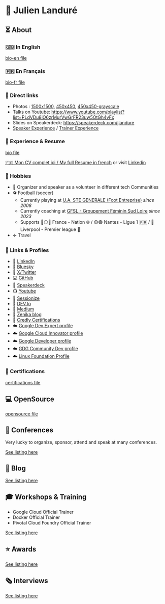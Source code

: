 # 🚀 Julien Landuré

## ⏳ About

### 🇬🇧 In English

[bio-en file](bio/bio-en.md ':include')

### 🇫🇷 En Français 

[bio-fr file](bio/bio-fr.md ':include')

### 🔗 Direct links

- Photos : 
<a href="./jlandure-1500x1500.jpg" target="_blank" rel="noopener noreferrer">1500x1500</a>, 
<a href="jlandure-450x450.jpg" target="_blank" rel="noopener noreferrer">450x450</a>,
<a href="jlandure-450x450-grayscale.jpg" target="_blank" rel="noopener noreferrer">450x450-grayscale</a>
- Talks on Youtube: https://www.youtube.com/playlist?list=PLdVDu8iO6zrMurVwGrFR23uw5OtGh4vFx
- Slides on Speakerdeck: https://speakerdeck.com/jlandure
- [Speaker Experience](#📣-conferences) / [Trainer Experience](#🎓-workshops-amp-training)

### 📝 Experience & Resume

[bio file](bio/README.md ':include')

[🇫🇷 Mon CV complet ici / My full Resume in french](cv/) or visit [Linkedin](https://www.linkedin.com/in/jlandure/)

### 💚 Hobbies

- 💬 Organizer and speaker as a volunteer in different tech Communities
- ⚽ Football (soccer)
  - Currently playing at [U.A. STE GENERALE (Foot Entreprise)](https://foot44.fff.fr/recherche-clubs/?scl=27776) _since 2008_
  - Currently coaching at [GFSL - Groupement Féminin Sud Loire](https://www.gfsudloire.com/) _since 2023_
  - Supports 🔵⚪🔴 France - Nation 🌐 / 🟡🟢 Nantes - Ligue 1 🇫🇷 / 🔴 Liverpool  - Premier league 🏴󠁧󠁢󠁥󠁮󠁧󠁿
- ✈️ Travel

### 📝 Links & Profiles

- 🧵 [LinkedIn](https://linkedin.com/in/jlandure)
- 🧵 [Bluesky](https://bsky.app/profile/jlandure.dev)
- 🧵 [X/Twitter](https://x.com/jlandure)
- 💻 [GitHub](https://github.com/jlandure)
- 📣 [Speakerdeck](https://speakerdeck.com/jlandure)
- 📺 [Youtube](https://www.youtube.com/playlist?list=PLdVDu8iO6zrMurVwGrFR23uw5OtGh4vFx)
- 📣 [Sessionize](https://sessionize.com/jlandure/)
- 📝 [DEV.to](https://dev.to/jlandure)
- 📝 [Medium](https://medium.com/@jlandure)
- 📝 [Zenika blog](https://blog.zenika.com/author/jlandure2/)
- 🏅 [Credly Certifications](https://www.credly.com/users/jlandure/)
- ☁️ [Google Dev Expert profile](https://developers.google.com/community/experts/directory/profile/profile-julien-landure)
- ☁️ [Google Cloud Innovator profile](https://cloud.google.com/innovators/innovator?profileId=100299809483477367723)
- ☁️ [Google Developer profile](https://g.dev/jlandure)
- ☁️ [GDG Community Dev profile](https://gdg.community.dev/u/mcek2k/)
- ☁️ [Linux Foundation Profile](https://openprofile.dev/profile/jlandure)


### 🏅 Certifications

[certifications file](certifications/README.md ':include')

## 💻 OpenSource

[opensource file](opensource/README.md ':include')

## 📣 Conferences

Very lucky to organize, sponsor, attend and speak at many conferences.

[See listing here](conference/)

## 📝 Blog

[See listing here](blog/)

## 🎓 Workshops & Training

- Google Cloud Official Trainer 
- Docker Official Trainer 
- Pivotal Cloud Foundry Official Trainer

[See listing here](workshop/)

## ⭐️ Awards

[See listing here](./awards/README.md ':include')

## 🗞️ Interviews

[See listing here](./external/README.md ':include')
